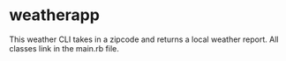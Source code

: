 # weatherapp

This weather CLI takes in a zipcode and returns a local weather report.
All classes link in the main.rb file.
